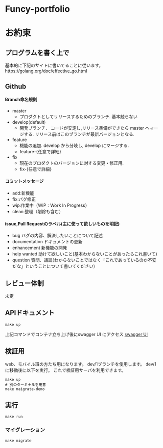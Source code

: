 # Funcy-portfolio
# お約束

## プログラムを書く上で
基本的に下記のサイトに書いてることに従います。  
https://golang.org/doc/effective_go.html

## Github
#### Branch命名規則
- master
    - プロダクトとしてリリースするためのブランチ. 基本触らない
- develop(default)
    - 開発ブランチ． コードが安定し,リリース準備ができたら master へマージする. リリース前はこのブランチが最新バージョンとなる.
- feature
    - 機能の追加. develop から分岐し, develop にマージする.
    - feature-{任意で詳細}
- fix
    - 現在のプロダクトのバージョンに対する変更・修正用.
    - fix-{任意で詳細}
#### コミットメッセージ
- add:新機能
- fix:バグ修正
- wip:作業中（WIP：Work In Progress）
- clean:整理（削除も含む）

#### issue,Pull Requestのラベル(主に使って欲しいものを明記)
- bug バグの内容、解決したいことについて記述
- documentation ドキュメントの更新
- enhancement 新機能の開発
- help wanted 助けて欲しいこと(基本わからないことがあったらこれ書いて)
- question 質問、議論(わからないことではなく「これであっているのか不安だな」ということについて書いてください)
## レビュー体制
未定

## APIドキュメント
```
make up
```
上記コマンドでコンテナ立ち上げ後にswagger UI にアクセス
[swagger UI](http://localhost:8002/)

## 検証用
web、モバイル班の方たち用になります。
dev/1ブランチを使用します。
dev/1に移動後に以下を実行。
これで検証用サーバを利用できます。
```
make up
# 別のターミナルを用意
make maigrate-demo
```

## 実行
```
make run
```
### マイグレーション
```
make migrate
```